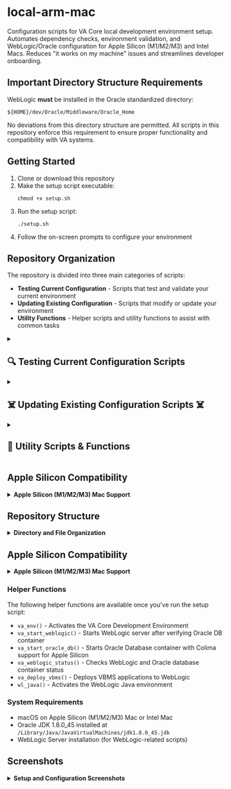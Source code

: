 # local-arm-mac

Configuration scripts for VA Core local development environment setup. Automates dependency checks, environment validation, and WebLogic/Oracle configuration for Apple Silicon (M1/M2/M3) and Intel Macs. Reduces "it works on my machine" issues and streamlines developer onboarding.

## Important Directory Structure Requirements

WebLogic **must** be installed in the Oracle standardized directory:
```
${HOME}/dev/Oracle/Middleware/Oracle_Home
```

No deviations from this directory structure are permitted. All scripts in this repository enforce this requirement to ensure proper functionality and compatibility with VA systems.

## Getting Started

1. Clone or download this repository
2. Make the setup script executable:
   ```
   chmod +x setup.sh
   ```
3. Run the setup script:
   ```
   ./setup.sh
   ```
4. Follow the on-screen prompts to configure your environment

## Repository Organization

The repository is divided into three main categories of scripts:
- **Testing Current Configuration** - Scripts that test and validate your current environment
- **Updating Existing Configuration** - Scripts that modify or update your environment
- **Utility Functions** - Helper scripts and utility functions to assist with common tasks

<details>
<summary><h2>🔍 Testing Current Configuration Scripts</h2></summary>

These scripts help you test, verify, and diagnose your current environment without making changes.

<details>
<summary><strong>Verify Java Standardization</strong></summary>

Verifies that the Java environment is correctly standardized for WebLogic development.

**What it does:**
- Checks for the correct Oracle JDK version
- Ensures that environment variables are properly configured
- Validates that Java wrapper scripts are correctly set up
- Verifies that the WebLogic environment can access the Oracle JDK

**Script:** `scripts/utils/verify-standardization.sh`

**Usage:**
```bash
./scripts/utils/verify-standardization.sh
```
</details>

<details>
<summary><strong>Verify Java Limited Access Setup</strong></summary>

Verifies the limited access Java environment setup.

**What it does:**
- Checks that the Java wrapper scripts are correctly set up
- Verifies environment variables for non-sudo Java operation
- Tests Java version and accessibility

**Script:** `scripts/java/verify-java-limited.sh`

**Usage:**
```bash
./scripts/java/verify-java-limited.sh
```
</details>

<details>
<summary><strong>Check Apple Silicon Compatibility</strong></summary>

Checks and determines compatibility with Apple Silicon (M1/M2/M3) Macs.

**What it does:**
- Detects Apple Silicon architecture
- Verifies Colima installation and configuration
- Checks Docker setup for compatibility
- Validates Rosetta 2 installation
- Verifies Oracle JDK compatibility
- Provides a comprehensive compatibility report with recommendations

**Script:** `scripts/utils/check-apple-silicon.sh`

**Usage:**
```bash
./scripts/utils/check-apple-silicon.sh
```
</details>

<details>
<summary><strong>Verify Oracle DB Container for WebLogic</strong></summary>

Verifies that the Oracle DB container is properly configured for WebLogic.

**What it does:**
- Checks if Docker/Colima is running
- Verifies the Oracle DB container status
- Displays container port mappings
- Checks WebLogic JDBC configurations for the database connection
- Offers to start the container if it's not running

**Script:** `scripts/weblogic/verify-oracle-db.sh`

**Usage:**
```bash
./scripts/weblogic/verify-oracle-db.sh
```
</details>

<details>
<summary><strong>Verify Oracle WebLogic Standardized Directory Structure</strong></summary>

Verifies that WebLogic is installed in the standardized directory structure.

**What it does:**
- Checks if WebLogic is installed in `${HOME}/dev/Oracle/Middleware/Oracle_Home`
- Validates the domain directory structure
- Ensures all required components are in the correct locations

**Script:** `scripts/utils/verify-oracle-directory.sh`

**Usage:**
```bash
./scripts/utils/verify-oracle-directory.sh
```
</details>

<details>
<summary><strong>Check VBMS Compatibility</strong></summary>

Checks if your environment is compatible with running VBMS applications.

**What it does:**
- Verifies WebLogic installation
- Checks VBMS-specific configuration requirements
- Validates DB configurations for VBMS
- Tests JVM versions and parameters needed by VBMS

**Script:** `scripts/vbms/check-vbms-compatibility.sh`

**Usage:**
```bash
./scripts/vbms/check-vbms-compatibility.sh
```
</details>

<details>
<summary><strong>WebLogic Status Checker</strong></summary>

Checks the status of the WebLogic server and its components.

**What it does:**
- Verifies if WebLogic Admin Server is running
- Checks for running Managed Servers
- Displays JDBC connection pool status
- Shows deployed application status

**Script:** `scripts/weblogic/weblogic-status.sh` 
(Note: This script is added via the add-va-weblogic-status-function.sh utility)

**Usage:**
After setup, you can check WebLogic status with:
```bash
va_weblogic_status
```
</details>
</details>

<details>
<summary><h2>☠️ Updating Existing Configuration Scripts ☠️</h2></summary>

☠️☠️☠️ These scripts modify your existing environment configuration. ☠️☠️☠️

<details>
<summary><strong>Configure Java Environment (Limited Access, No Sudo)</strong></summary>

Configures the Java environment for WebLogic development without requiring sudo access.

**What it does:**
- Creates a Java environment wrapper script
- Sets up environment variables for the Oracle JDK
- Adds necessary entries to your `.zshrc` file
- Ensures the correct Java version is used for WebLogic operations

**Script:** `scripts/java/limited-access-java-env.sh`

**Usage:**
```bash
./scripts/java/limited-access-java-env.sh
```

**Warning:** This will modify multiple files including .zshrc and create Java wrapper scripts.
</details>

<details>
<summary><strong>Configure WebLogic-specific Environment</strong></summary>

Sets up the WebLogic-specific environment settings and helper functions.

**What it does:**
- Creates WebLogic environment configuration files
- Sets up required environment variables for WebLogic
- Adds the `wl_java()` function to your `.zshrc` file
- Enables easy activation of the WebLogic Java environment

**Script:** `scripts/weblogic/setup-wl-java.sh`

**Usage:**
```bash
./scripts/weblogic/setup-wl-java.sh
```

After setup, you can activate the WebLogic environment with:
```bash
wl_java
```

**Warning:** This will modify `.zshrc` and create WebLogic environment files.
</details>

<details>
<summary><strong>Update Scripts (Non-Sudo Mode)</strong></summary>

Updates scripts without requiring sudo access.

**What it does:**
- Updates various WebLogic and Java configuration scripts
- Applies standardized headers and environment checks
- Updates environment variable handling
- Ensures proper Oracle JDK usage

**Script:** `scripts/utils/update-scripts-without-sudo.sh`

**Usage:**
```bash
./scripts/utils/update-scripts-without-sudo.sh
```

**Warning:** This will update multiple script files in your system.
</details>

<details>
<summary><strong>Run with Oracle JDK Wrapper</strong></summary>

Sets up a command wrapper to run arbitrary commands with the Oracle JDK environment.

**What it does:**
- Creates a script at `~/dev/run-with-oracle-jdk.sh`
- Allows running any command with the Oracle JDK environment variables
- Ensures consistent Java environment for WebLogic-related tasks

**Script:** `scripts/java/run-with-oracle-jdk.sh`

**Usage:**
After setup:
```bash
~/dev/run-with-oracle-jdk.sh [your command]
```
</details>

<details>
<summary><strong>Add VA Environment Helper Functions</strong></summary>

Adds the VA Environment helper function to your shell configuration.

**What it does:**
- Adds the `va_env()` function to your `.zshrc` file
- Enables easy activation of the VA Core Development Environment
- Sets up required environment variables for VA development

**Script:** `scripts/utils/add-va-env-function.sh`

**Usage:**
```bash
./scripts/utils/add-va-env-function.sh
```

After setup, you can activate the VA environment with:
```bash
va_env
```
</details>

<details>
<summary><strong>Add WebLogic Status Helper Function</strong></summary>

Adds a function to check WebLogic server status.

**What it does:**
- Adds the `va_weblogic_status()` function to your `.zshrc` file
- Provides an easy way to check if WebLogic is running
- Shows status information about the WebLogic server and its components

**Script:** `scripts/utils/add-va-weblogic-status-function.sh`

**Usage:**
```bash
./scripts/utils/add-va-weblogic-status-function.sh
```

After setup, you can check WebLogic status with:
```bash
va_weblogic_status
```
</details>

<details>
<summary><strong>Add VBMS Deployment Helper Function</strong></summary>

Adds a helper function for deploying VBMS applications.

**What it does:**
- Adds the `va_deploy_vbms()` function to your `.zshrc` file
- Simplifies the process of deploying VBMS applications to WebLogic
- Includes checks for WebLogic status before deployment

**Script:** `scripts/utils/add-va-deploy-vbms-function.sh`

**Usage:**
```bash
./scripts/utils/add-va-deploy-vbms-function.sh
```

After setup, you can deploy VBMS applications with:
```bash
va_deploy_vbms
```
</details>

<details>
<summary><strong>Add WebLogic Start with Oracle DB Verification Functions</strong></summary>

Adds functions to start WebLogic with Oracle DB verification.

**What it does:**
- Adds the `va_start_weblogic()` and `va_start_oracle_db()` functions to your `.zshrc` file
- Ensures Oracle DB is running before starting WebLogic
- Handles Apple Silicon compatibility automatically
- Includes platform-specific checks and optimizations

**Script:** `scripts/utils/add-va-start-weblogic-function.sh`

**Usage:**
```bash
./scripts/utils/add-va-start-weblogic-function.sh
```

After setup, you can start WebLogic with Oracle DB verification:
```bash
va_start_oracle_db  # Start Oracle DB if needed
va_start_weblogic   # Start WebLogic with verification
```
</details>

<details>
<summary><strong>Fix JDK Path</strong></summary>

Fixes incorrect JDK paths in your environment.

**What it does:**
- Corrects invalid JDK paths
- Updates environment variables and config files
- Ensures scripts use the correct JDK location

**Script:** `scripts/utils/fix-jdk-path.sh`

**Usage:**
```bash
./scripts/utils/fix-jdk-path.sh
```
</details>

<details>
<summary><strong>Standardize WebLogic Scripts</strong></summary>

Standardizes WebLogic scripts for consistent operation.

**What it does:**
- Updates WebLogic scripts with standardized headers
- Adds environment checks and error handling
- Ensures consistent variable naming and usage
- Applies best practices for WebLogic script management

**Script:** `scripts/weblogic/standardize-weblogic-scripts.sh`

**Usage:**
```bash
./scripts/weblogic/standardize-weblogic-scripts.sh
```
</details>
</details>

<details>
<summary><h2>🔧 Utility Scripts & Functions</h2></summary>

These scripts provide utility functions for managing and maintaining your environment.

<details>
<summary><strong>Create WebLogic Domain with Oracle DB Verification</strong></summary>

Creates a WebLogic domain after verifying that Oracle DB is properly configured.

**What it does:**
- Checks if Oracle DB container is running
- Creates a WebLogic domain with the proper configuration
- Ensures the domain is created in the standardized directory
- Sets up required JDBC data sources for the domain

**Script:** `scripts/weblogic/create-domain-m3.sh`

**Usage:**
```bash
./scripts/weblogic/create-domain-m3.sh
```

For debug mode:
```bash
./scripts/weblogic/create-domain-m3.sh --debug
```

For dry-run testing:
```bash
./scripts/weblogic/create-domain-m3.sh --dry-run
```

**Note:** This requires WebLogic to be installed in the standardized Oracle directory.
</details>

<details>
<summary><strong>Manage Oracle Database (with Apple Silicon Support)</strong></summary>

Comprehensive interface for managing Oracle Database with specific support for Apple Silicon.

**What it does:**
- Checks Docker/Colima status
- Provides options to download Oracle database images
- Creates, starts, and stops Oracle containers
- Shows database container logs
- Includes special handling for Apple Silicon (M1/M2/M3) Macs
- Sets proper platform flags for container creation on Apple Silicon

**Script:** `scripts/weblogic/manage-oracle-db.sh`

**Usage:**
```bash
./scripts/weblogic/manage-oracle-db.sh
```

**Features:**
- Automatically detects Apple Silicon and configures Colima
- Uses `--platform linux/amd64` flag for Oracle containers on Apple Silicon
- Manages container lifecycle and shows status information
</details>

<details>
<summary><strong>Start WebLogic with Checks</strong></summary>

Starts WebLogic after performing necessary checks.

**What it does:**
- Verifies Oracle DB is running
- Checks domain configuration
- Starts the WebLogic Admin Server with proper parameters
- Applies compatibility fixes for Apple Silicon Macs

**Script:** `scripts/weblogic/start-weblogic-with-checks.sh`

**Usage:**
```bash
./scripts/weblogic/start-weblogic-with-checks.sh
```
</details>

<details>
<summary><strong>Clean Up Temporary Files and Artifacts</strong></summary>

Helps remove temporary files and artifacts that should not be in the Git repository.

**What it does:**
- Searches for common WebLogic artifact files
- Identifies log files, backup files, and installer artifacts
- Provides options to remove these files
- Cleans up various temporary files that should be ignored by Git

**Script:** `scripts/utils/cleanup-artifacts.sh`

**Usage:**
```bash
./scripts/utils/cleanup-artifacts.sh
```
</details>

<details>
<summary><strong>Clean Up Untracked Files</strong></summary>

Cleans up untracked files that might be cluttering your repository.

**What it does:**
- Lists untracked files in the repository
- Offers options to remove specific types of files
- Provides interactive mode for selecting files

**Script:** `scripts/utils/cleanup-untracked-files.sh`

**Usage:**
```bash
./scripts/utils/cleanup-untracked-files.sh
```
</details>

<details>
<summary><strong>WebLogic Java Environment (Limited Access)</strong></summary>

Sets up a limited access WebLogic Java environment.

**What it does:**
- Creates environment variables for WebLogic operation
- Sets up Java wrapper for non-sudo operation
- Configures proper JVM parameters for WebLogic

**Script:** `scripts/weblogic/weblogic-java-env-limited.sh`

**Usage:**
```bash
./scripts/weblogic/weblogic-java-env-limited.sh
```
</details>
</details>

## Apple Silicon Compatibility

<details>
<summary><strong>Apple Silicon (M1/M2/M3) Mac Support</strong></summary>

This repository includes comprehensive support for running Oracle WebLogic and Oracle Database on Apple Silicon (arm64) Macs:

- **Automatic detection** of Apple Silicon architecture
- **Colima integration** for running Oracle Database containers
- **Environment variables** optimized for M-series chips
- **Helper functions** that work seamlessly across architectures
- **Special handling** of platform-specific Docker commands

For detailed information, see [Apple Silicon Compatibility Guide](docs/apple-silicon-compatibility.md)

**Special considerations for Apple Silicon:**
1. Run the compatibility check script: `./scripts/utils/check-apple-silicon.sh`
2. Install Colima if needed: `brew install colima` 
3. Start Colima with proper settings: `colima start -c 4 -m 12 -a x86_64`
4. Use the `manage-oracle-db.sh` script or `va_start_oracle_db()` helper function which handles platform-specific requirements
5. All Oracle database containers will be created with `--platform linux/amd64` flag automatically

> **Note:** If you use Homebrew to install anything created by Oracle, Homebrew will use an open source option to bypass the Oracle account creation process, which is normally very useful, but not here. You need the official Oracle branded JDK.
</details>

## Repository Structure

<details>
<summary><strong>Directory and File Organization</strong></summary>

```
local-arm-mac/
├── scripts/
│   ├── java/         # Java environment configuration scripts
│   │   ├── limited-access-java-env.sh
│   │   ├── run-with-oracle-jdk.sh
│   │   └── verify-java-limited.sh
│   ├── weblogic/     # WebLogic-specific configuration scripts
│   │   ├── create-domain-m3.sh
│   │   ├── manage-oracle-db.sh
│   │   ├── setup-wl-java.sh
│   │   ├── start-weblogic-with-checks.sh
│   │   ├── start-weblogic.sh
│   │   └── verify-oracle-db.sh
│   ├── utils/        # Utility scripts for maintenance and verification
│   │   ├── add-va-*-function.sh  # Various helper function scripts
│   │   ├── check-apple-silicon.sh
│   │   ├── cleanup-artifacts.sh
│   │   ├── fix-jdk-path.sh
│   │   └── verify-standardization.sh
│   └── vbms/         # VBMS-specific scripts
│       └── check-vbms-compatibility.sh
├── docs/             # Documentation files
│   ├── java-standardization-docs.md
│   ├── weblogic-setup-guide.md
│   └── apple-silicon-compatibility.md
├── config/           # Configuration templates
│   ├── va-env-defaults.conf
│   └── weblogic-settings.conf
├── templates/        # Template files for environment setup
│   ├── weblogic-templates/
│   └── shell-templates/
└── setup.sh          # Main setup script (entry point)
```

### Helper Functions

The following helper functions are available once you've run the setup script:

- `va_env()` - Activates the VA Core Development Environment
- `va_start_weblogic()` - Starts WebLogic server after verifying Oracle DB container
- `va_start_oracle_db()` - Starts Oracle Database container with Colima support for Apple Silicon
- `va_weblogic_status()` - Checks WebLogic and Oracle database container status
- `va_deploy_vbms()` - Deploys VBMS applications to WebLogic
- `wl_java()` - Activates the WebLogic Java environment

### System Requirements

- macOS on Apple Silicon (M1/M2/M3) Mac or Intel Mac
- Oracle JDK 1.8.0_45 installed at `/Library/Java/JavaVirtualMachines/jdk1.8.0_45.jdk`
- WebLogic Server installation (for WebLogic-related scripts)
</details>


## Apple Silicon Compatibility

<details>
<summary><strong>Apple Silicon (M1/M2/M3) Mac Support</strong></summary>

This repository includes comprehensive support for running Oracle WebLogic and Oracle Database on Apple Silicon (arm64) Macs:

- **Automatic detection** of Apple Silicon architecture
- **Colima integration** for running Oracle Database containers
- **Environment variables** optimized for M-series chips
- **Helper functions** that work seamlessly across architectures
- **Special handling** of platform-specific Docker commands

For detailed information, see [Apple Silicon Compatibility Guide](docs/apple-silicon-compatibility.md)

**Special considerations for Apple Silicon:**
1. Run the compatibility check script: `./scripts/utils/check-apple-silicon.sh`
2. Install Colima if needed: `brew install colima` 
3. Start Colima with proper settings: `colima start -c 4 -m 12 -a x86_64`
4. Use the `manage-oracle-db.sh` script or `va_start_oracle_db()` helper function which handles platform-specific requirements
5. All Oracle database containers will be created with `--platform linux/amd64` flag automatically

> **Note:** If you use Homebrew to install anything created by Oracle, Homebrew will use an open source option to bypass the Oracle account creation process, which is normally very useful, but not here. You need the official Oracle branded JDK.
</details>

### Helper Functions

The following helper functions are available once you've run the setup script:

- `va_env()` - Activates the VA Core Development Environment
- `va_start_weblogic()` - Starts WebLogic server after verifying Oracle DB container
- `va_start_oracle_db()` - Starts Oracle Database container with Colima support for Apple Silicon
- `va_weblogic_status()` - Checks WebLogic and Oracle database container status
- `va_deploy_vbms()` - Deploys VBMS applications to WebLogic
- `wl_java()` - Activates the WebLogic Java environment

### System Requirements

- macOS on Apple Silicon (M1/M2/M3) Mac or Intel Mac
- Oracle JDK 1.8.0_45 installed at `/Library/Java/JavaVirtualMachines/jdk1.8.0_45.jdk`
- WebLogic Server installation (for WebLogic-related scripts)
</details>

## Screenshots

<details>
<summary><strong>Setup and Configuration Screenshots</strong></summary>

<sub>initializing ./setup.sh</sub>

![CleanShot 2025-05-31 at 13 03 56@2x](https://github.com/user-attachments/assets/f0a6e1cd-6201-4ec8-944f-8676f6b476a4)

<sub>Check Java Configuration: `./verify-java-limited.sh`</sub>

![CleanShot 2025-05-31 at 13 04 55@2x](https://github.com/user-attachments/assets/3ea128a7-583c-43d7-bb6a-ca18257db99a)

<sub>After option 2</sub>

![CleanShot 2025-05-31 at 13 05 22@2x](https://github.com/user-attachments/assets/003dc10d-f3a0-4dc0-95e5-11472ae4cb65)

<sub>After option 3</sub>

![CleanShot 2025-05-31 at 13 06 05@2x](https://github.com/user-attachments/assets/0b4b49f5-8905-498e-9eb0-649d82fd1927)

<sub></sub>

![CleanShot 2025-05-31 at 13 06 42@2x](https://github.com/user-attachments/assets/459b29ec-7b8d-4816-80b5-8a675f960b90)

<sub>Utility script added to .zshrc `wl_java`</sub>

![CleanShot 2025-05-31 at 16 37 13@2x](https://github.com/user-attachments/assets/2ed4dcb0-f276-4e26-8b11-a0cda08da52d)

<sub>`./verify-java-limited.sh`</sub>

![CleanShot 2025-05-31 at 17 02 24@2x](https://github.com/user-attachments/assets/e1d5cb9a-b377-457b-ad2e-70dfdec304b5)
</details>
